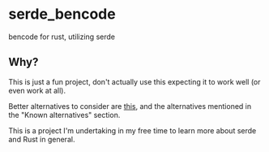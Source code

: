 # serde_bencode
bencode for rust, utilizing serde

## Why? 

This is just a fun project, don't actually use this expecting it to work well (or even work at all).

Better alternatives to consider are [this](https://github.com/P3KI/bendy), and the alternatives mentioned in the "Known alternatives" section.

This is a project I'm undertaking in my free time to learn more about serde and Rust in general.

